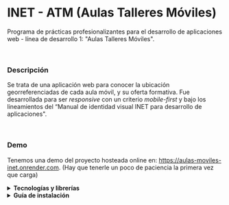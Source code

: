 # INET - ATM (Aulas Talleres Móviles)
Programa de prácticas profesionalizantes para el desarrollo de aplicaciones web - línea de desarrollo 1: "Aulas Talleres Móviles".

<br/>

### Descripción
Se trata de una aplicación web para conocer la ubicación georreferenciadas de cada aula móvil, y su oferta formativa.
Fue desarrollada para ser <i> responsive </i> con un criterio <i>mobile-first</i> y bajo los lineamientos del “Manual de identidad visual INET para desarrollo de aplicaciones".

<br/>

### Demo
Tenemos una demo del proyecto hosteada online en:  https://aulas-moviles-inet.onrender.com. (Hay que tenerle un poco de paciencia la primera vez que carga)

<details>
  <summary><b>Tecnologías y librerías</b></summary>

### Tecnologías
<b>Frontend</b>
- HTML5
- CSS3
- Javascript
- Blade

<b> Backend </b>
- PHP 8.2
- Laravel 10
- MySQL

<br/>

### Librerías destacables
- Botman Studio 9 (Chatbot)
- OpenStreetMap
- Leaflet.js (librería JS open-source para mapas interactivos mobile-friendly)
</details>

<details>
  <summary><b>Guía de instalación</b></summary>
  
1\. Asegúrate de tener **PHP 8.2** y **MySQL** instalados en tu sistema.

2\. Clona el repositorio:
```bash
git clone https://github.com/Nawho/INET-aulas-moviles-web
```

3\. Navega hasta el directorio del proyecto:
```bash
cd ./INET-aulas-moviles-web-main
```

4\. Instala las dependencias de Composer y NPM:
```bash
composer install
npm install
```
5\. Crea una copia del archivo .env:
```bash
cp .env.example .env
```

6\. Genera una clave de aplicación:
```bash
php artisan key:generate
```

7\. Hostea localmente tu base de datos MYSQL. Encontrarás las tablas y un par de datos de ejemplo en `database/example_db_creator.sql`. 

8\. Configura la base de datos en el archivo .env con las credenciales de tu base de datos.

9\. Inicia el servidor de artisan:
```bash
php artisan serve
```
Nota: En caso de necesitar un rebundle del css y js, hay 2 opciones: <br>
1. Iniciar el servidor de desarrollo de Vite `npm run dev`
2. Ejecutar `npm run build` y reemplazar los archivos correspondientes con los recientemnte generados en el proyecto.


10\. Visita http://localhost:8000 en tu navegador web para probar la aplicación.
</details>
